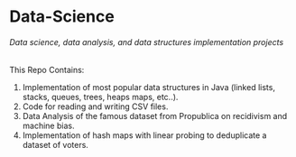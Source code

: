 # Data-Science

###### Data science, data analysis, and data structures implementation projects 

This Repo Contains:
1. Implementation of most popular data structures in Java (linked lists, stacks, queues, trees, heaps maps, etc..).
2. Code for reading and writing CSV files. 
3. Data Analysis of the famous dataset from Propublica on recidivism and machine bias.
4. Implementation of hash maps with linear probing to deduplicate a dataset of voters. 
